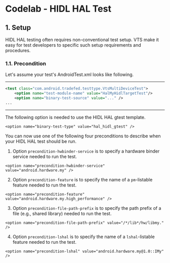 # Codelab - HIDL HAL Test

## 1. Setup

HIDL HAL testing often requires non-conventional test setup. VTS make it easy
for test developers to specific such setup requirements and procedures. 

### 1.1. Precondition

Let's assume your test's AndroidTest.xml looks like following.

---
```xml
<test class="com.android.tradefed.testtype.VtsMultiDeviceTest">
    <option name="test-module-name" value="HalMyHidlTargetTest"/>
    <option name="binary-test-source" value="..." />
...
```
---

The following option is needed to use the HIDL HAL gtest template.

`<option name="binary-test-type" value="hal_hidl_gtest" />`

You can now use one of the following four preconditions to describe when your
HIDL HAL test should be run.

1. Option `precondition-hwbinder-service` is to specify
a hardware binder service needed to run the test.

 `<option name="precondition-hwbinder-service" value="android.hardware.my" />`

2. Option `precondition-feature` is to specify
the name of a `pm`-listable feature needed to run the test.

 `<option name="precondition-feature" value="android.hardware.my.high_performance" />`

3. Option `precondition-file-path-prefix` is to specify
the path prefix of a file (e.g., shared library) needed to run the test.

 `<option name="precondition-file-path-prefix" value="/*/lib*/hw/libmy." />`

4. Option `precondition-lshal` is to specify
the name of a `lshal`-listable feature needed to run the test.
        
 `<option name="precondition-lshal" value="android.hardware.my@1.0::IMy" />`
